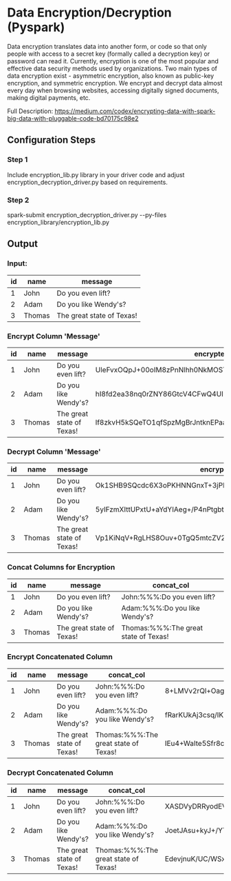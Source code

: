 # Data Encryption/Decryption (Pyspark)
Data encryption translates data into another form, or code so that only people with access to a secret key (formally called a decryption key) or password can read it. Currently, encryption is one of the most popular and effective data security methods used by organizations. Two main types of data encryption exist - asymmetric encryption, also known as public-key encryption, and symmetric encryption. We encrypt and decrypt data almost every day when browsing websites, accessing digitally signed documents, making digital payments, etc.

Full Description: https://medium.com/codex/encrypting-data-with-spark-big-data-with-pluggable-code-bd70175c98e2

## Configuration Steps

### Step 1
Include encryption_lib.py library in your driver code and adjust encryption_decryption_driver.py based on requirements.

### Step 2
spark-submit encryption_decryption_driver.py --py-files encryption_library/encryption_lib.py

## Output

### Input:
|id |name  |message                  |
|---|------|-------------------------|
|1  |John  |Do you even lift?        |
|2  |Adam  |Do you like Wendy's?     |
|3  |Thomas|The great state of Texas!|

### Encrypt Column 'Message'
|id |name  |message                  |encrypted_message                                               |
|---|------|-------------------------|----------------------------------------------------------------|
|1  |John  |Do you even lift?        |UleFvxOQpJ+00oIM8zPnNlhh0NkMOST+42Ysgne+1qldFFJqSELrd8ezEFF84Xfz|
|2  |Adam  |Do you like Wendy's?     |hI8fd2ea38nq0rZNY86GtcV4CFwQ4UIDu4ZJvZ+GtxC9RpxutqjRMKGQgcaY5hhN|
|3  |Thomas|The great state of Texas!|lf8zkvH5kSQeTO1qfSpzMgBrJntknEPaa6gRZKwLI+H6q/Xa5H7iWmSCYNTynT+I|

### Decrypt Column 'Message'

|id |name  |message                  |encrypted_message                                               |decrypted_message        |
|---|------|-------------------------|----------------------------------------------------------------|-------------------------|
|1  |John  |Do you even lift?        |Ok1SHB9SQcdc6X3oPKHNNGnxT+3jPKAM+1SZF9fTDogK6PvzBLZGGKl6vIR7TXUN|Do you even lift?        |
|2  |Adam  |Do you like Wendy's?     |5yIFzmXIttUPxtU+aYdYIAeg+/P4nPtgbtChEd036hruKb+t/wLi1PoowxSORKhe|Do you like Wendy's?     |
|3  |Thomas|The great state of Texas!|Vp1KiNqV+RgLHS8Ouv+0TgQ5mtcZV2L4qKwaPVTsjgzpwSFNW8Ptt5x/4FYriR9Z|The great state of Texas!|

### Concat Columns for Encryption
|id |name  |message                  |concat_col                          |
|---|------|-------------------------|------------------------------------|
|1  |John  |Do you even lift?        |John:%%%:Do you even lift?          |
|2  |Adam  |Do you like Wendy's?     |Adam:%%%:Do you like Wendy's?       |
|3  |Thomas|The great state of Texas!|Thomas:%%%:The great state of Texas!|

### Encrypt Concatenated Column
|id |name  |message                  |concat_col                          |encrypted_concat_col                                                                    |
|---|------|-------------------------|------------------------------------|----------------------------------------------------------------------------------------|
|1  |John  |Do you even lift?        |John:%%%:Do you even lift?          |8+LMVv2rQl+OagJ3cnvUy/2Rvp8l3RElsnx3sNM17k/Hgvq9AkpQYVn4ntTx4CWg                        |
|2  |Adam  |Do you like Wendy's?     |Adam:%%%:Do you like Wendy's?       |fRarKUkAj3csq/IKWRkZVmuTLLv7MlPOjFW3iNgvyNZBu9/NXNZVUG6Ebu/48u+A                        |
|3  |Thomas|The great state of Texas!|Thomas:%%%:The great state of Texas!|IEu4+WaIte5Sfr8cb9n9dnmo4by3BytSpFfSQoGWB7Oih6iaU2SWHn8hyTU6iauWmUzGVQ0BdkiXN98TOHZCHQ==|

### Decrypt Concatenated Column
|id |name  |message                  |concat_col                          |encrypted_concat_col                                                                    |decrypted_concat_col                |
|---|------|-------------------------|------------------------------------|----------------------------------------------------------------------------------------|------------------------------------|
|1  |John  |Do you even lift?        |John:%%%:Do you even lift?          |XASDVyDRRyodEVcFUlDP0R77g8rJJmodd0Lydp8YhWS9nuE/mX9ETyDVthgz2/gj                        |John:%%%:Do you even lift?          |
|2  |Adam  |Do you like Wendy's?     |Adam:%%%:Do you like Wendy's?       |JoetJAsu+kyJ+/YTuffJ36HK3i/Stdv/VYfotPgsVrgcHAS5J/5x7m1yY4lr7+EV                        |Adam:%%%:Do you like Wendy's?       |
|3  |Thomas|The great state of Texas!|Thomas:%%%:The great state of Texas!|EdevjnuK/UC/WSxDvKtvczg3wHUJU4THRdSrnM+P+Psq5WGGBh2fQvmdW84N4DUS+fttI04DbqvC8T8FnpU6KA==|Thomas:%%%:The great state of Texas!|
